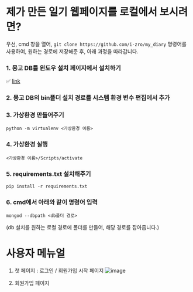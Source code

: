 # 제가 만든 일기 웹페이지를 로컬에서 보시려면?

우선, cmd 창을 열어, `git clone https://github.com/i-zro/my_diary` 명령어를 사용하여, 원하는 경로에 저장해준 후, 아래 과정을 따라갑니다.

### 1. 몽고 DB를 윈도우 설치 페이지에서 설치하기
✅ [link](https://www.mongodb.com/try/download/community)

### 2. 몽고 DB의 bin폴더 설치 경로를 시스템 환경 변수 편집에서 추가

### 3. 가상환경 만들어주기
`python -m virtualenv <가상환경 이름>`

### 4. 가상환경 실행
`<가상환경 이름>/Scripts/activate`

### 5. requirements.txt 설치해주기
`pip install -r requirements.txt`

### 6. cmd에서 아래와 같이 명령어 입력
`mongod --dbpath <db폴더 경로>`

(db 설치를 원하는 로컬 경로에 폴더를 만들어, 해당 경로를 잡아줍니다.)

# 사용자 메뉴얼
1. 첫 페이지 : 로그인 / 회원가입 시작 페이지
![image](https://user-images.githubusercontent.com/48379869/121802940-019bdb80-cc7a-11eb-933a-9141aa90200b.png)

2. 회원가입 페이지

